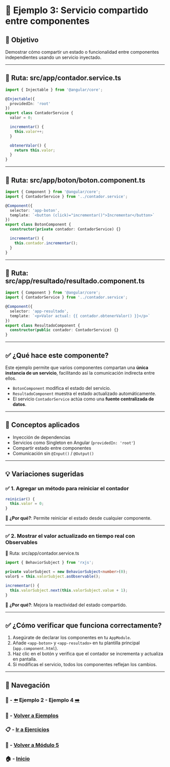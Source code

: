 # 🧪 Ejemplo 3: Servicio compartido entre componentes

## 🎯 Objetivo
Demostrar cómo compartir un estado o funcionalidad entre componentes independientes usando un servicio inyectado.

---

## 📁 Ruta: src/app/contador.service.ts

```ts
import { Injectable } from '@angular/core';

@Injectable({
  providedIn: 'root'
})
export class ContadorService {
  valor = 0;

  incrementar() {
    this.valor++;
  }

  obtenerValor() {
    return this.valor;
  }
}
```

---

## 📁 Ruta: src/app/boton/boton.component.ts

```ts
import { Component } from '@angular/core';
import { ContadorService } from '../contador.service';

@Component({
  selector: 'app-boton',
  template: `<button (click)="incrementar()">Incrementar</button>`
})
export class BotonComponent {
  constructor(private contador: ContadorService) {}

  incrementar() {
    this.contador.incrementar();
  }
}
```

---

## 📁 Ruta: src/app/resultado/resultado.component.ts

```ts
import { Component } from '@angular/core';
import { ContadorService } from '../contador.service';

@Component({
  selector: 'app-resultado',
  template: `<p>Valor actual: {{ contador.obtenerValor() }}</p>`
})
export class ResultadoComponent {
  constructor(public contador: ContadorService) {}
}
```

---

## ✅ ¿Qué hace este componente?

Este ejemplo permite que varios componentes compartan una **única instancia de un servicio**, facilitando así la comunicación indirecta entre ellos.

- `BotonComponent` modifica el estado del servicio.
- `ResultadoComponent` muestra el estado actualizado automáticamente.
- El servicio `ContadorService` actúa como una **fuente centralizada de datos**.

---

## 🧠 Conceptos aplicados

- Inyección de dependencias
- Servicios como Singleton en Angular (`providedIn: 'root'`)
- Compartir estado entre componentes
- Comunicación sin `@Input()` / `@Output()`

---

## 💡 Variaciones sugeridas

### ✅ 1. Agregar un método para reiniciar el contador

```ts
reiniciar() {
  this.valor = 0;
}
```

📌 **¿Por qué?**: Permite reiniciar el estado desde cualquier componente.

---

### ✅ 2. Mostrar el valor actualizado en tiempo real con Observables

📁 Ruta: src/app/contador.service.ts

```ts
import { BehaviorSubject } from 'rxjs';

private valorSubject = new BehaviorSubject<number>(0);
valor$ = this.valorSubject.asObservable();

incrementar() {
  this.valorSubject.next(this.valorSubject.value + 1);
}
```

📌 **¿Por qué?**: Mejora la reactividad del estado compartido.

---

## ✅ ¿Cómo verificar que funciona correctamente?

1. Asegúrate de declarar los componentes en tu `AppModule`.
2. Añade `<app-boton>` y `<app-resultado>` en tu plantilla principal (`app.component.html`).
3. Haz clic en el botón y verifica que el contador se incrementa y actualiza en pantalla.
4. Si modificas el servicio, todos los componentes reflejan los cambios.

---

## 🔁 Navegación

### 🧪 - [⬅️](./Ejemplo_2.md) Ejemplo 2 - Ejemplo 4 [➡️](./Ejemplo_4.md)

### 🧪 - [Volver a Ejemplos](../README.md)

### 📋 - [Ir a Ejercicios](../../Ejercicios/README.md)

### 📘 - [Volver a Módulo 5](../../Modulo_5.md)

### 🏠 - [Inicio](../../../README.md)
